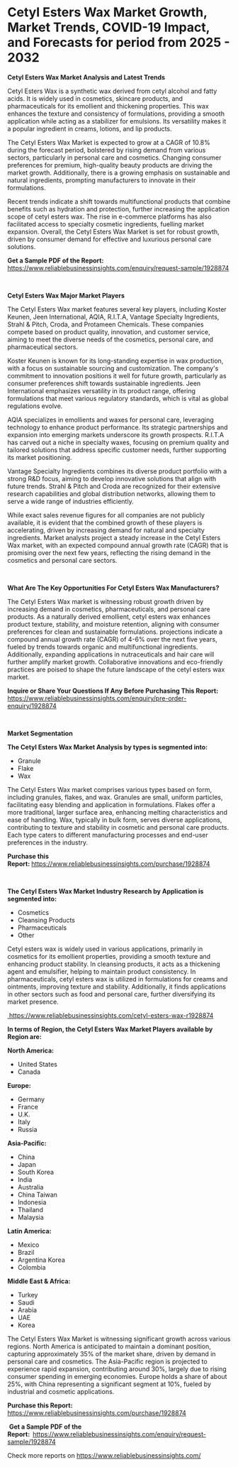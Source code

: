<p><h1>Cetyl Esters Wax Market Growth, Market Trends, COVID-19 Impact, and Forecasts for period from 2025 - 2032</h1></p><p><strong>Cetyl Esters Wax Market Analysis and Latest Trends</strong></p>
<p><p>Cetyl Esters Wax is a synthetic wax derived from cetyl alcohol and fatty acids. It is widely used in cosmetics, skincare products, and pharmaceuticals for its emollient and thickening properties. This wax enhances the texture and consistency of formulations, providing a smooth application while acting as a stabilizer for emulsions. Its versatility makes it a popular ingredient in creams, lotions, and lip products.</p><p>The Cetyl Esters Wax Market is expected to grow at a CAGR of 10.8% during the forecast period, bolstered by rising demand from various sectors, particularly in personal care and cosmetics. Changing consumer preferences for premium, high-quality beauty products are driving the market growth. Additionally, there is a growing emphasis on sustainable and natural ingredients, prompting manufacturers to innovate in their formulations.</p><p>Recent trends indicate a shift towards multifunctional products that combine benefits such as hydration and protection, further increasing the application scope of cetyl esters wax. The rise in e-commerce platforms has also facilitated access to specialty cosmetic ingredients, fuelling market expansion. Overall, the Cetyl Esters Wax Market is set for robust growth, driven by consumer demand for effective and luxurious personal care solutions.</p></p>
<p><strong>Get a Sample PDF of the Report:&nbsp;</strong> <a href="https://www.reliablebusinessinsights.com/enquiry/request-sample/1928874?utm_campaign=97&utm_medium=2&utm_source=Github&utm_content=ia&utm_term=16012025&utm_id=cetyl-esters-wax">https://www.reliablebusinessinsights.com/enquiry/request-sample/1928874</a></p>
<p>&nbsp;</p>
<p><strong>Cetyl Esters Wax Major Market Players</strong></p>
<p><p>The Cetyl Esters Wax market features several key players, including Koster Keunen, Jeen International, AQIA, R.I.T.A, Vantage Specialty Ingredients, Strahl & Pitch, Croda, and Protameen Chemicals. These companies compete based on product quality, innovation, and customer service, aiming to meet the diverse needs of the cosmetics, personal care, and pharmaceutical sectors.</p><p>Koster Keunen is known for its long-standing expertise in wax production, with a focus on sustainable sourcing and customization. The company's commitment to innovation positions it well for future growth, particularly as consumer preferences shift towards sustainable ingredients. Jeen International emphasizes versatility in its product range, offering formulations that meet various regulatory standards, which is vital as global regulations evolve.</p><p>AQIA specializes in emollients and waxes for personal care, leveraging technology to enhance product performance. Its strategic partnerships and expansion into emerging markets underscore its growth prospects. R.I.T.A has carved out a niche in specialty waxes, focusing on premium quality and tailored solutions that address specific customer needs, further supporting its market positioning.</p><p>Vantage Specialty Ingredients combines its diverse product portfolio with a strong R&D focus, aiming to develop innovative solutions that align with future trends. Strahl & Pitch and Croda are recognized for their extensive research capabilities and global distribution networks, allowing them to serve a wide range of industries efficiently.</p><p>While exact sales revenue figures for all companies are not publicly available, it is evident that the combined growth of these players is accelerating, driven by increasing demand for natural and specialty ingredients. Market analysts project a steady increase in the Cetyl Esters Wax market, with an expected compound annual growth rate (CAGR) that is promising over the next few years, reflecting the rising demand in the cosmetics and personal care sectors.</p></p>
<p>&nbsp;</p>
<p><strong>What Are The Key Opportunities For Cetyl Esters Wax Manufacturers?</strong></p>
<p><p>The Cetyl Esters Wax market is witnessing robust growth driven by increasing demand in cosmetics, pharmaceuticals, and personal care products. As a naturally derived emollient, cetyl esters wax enhances product texture, stability, and moisture retention, aligning with consumer preferences for clean and sustainable formulations. projections indicate a compound annual growth rate (CAGR) of 4-6% over the next five years, fueled by trends towards organic and multifunctional ingredients. Additionally, expanding applications in nutraceuticals and hair care will further amplify market growth. Collaborative innovations and eco-friendly practices are poised to shape the future landscape of the cetyl esters wax market.</p></p>
<p><strong>Inquire or Share Your Questions If Any Before Purchasing This Report:</strong> <a href="https://www.reliablebusinessinsights.com/enquiry/pre-order-enquiry/1928874?utm_campaign=97&utm_medium=2&utm_source=Github&utm_content=ia&utm_term=16012025&utm_id=cetyl-esters-wax">https://www.reliablebusinessinsights.com/enquiry/pre-order-enquiry/1928874</a></p>
<p>&nbsp;</p>
<p><strong>Market Segmentation</strong></p>
<p><strong>The Cetyl Esters Wax Market Analysis by types is segmented into:</strong></p>
<p><ul><li>Granule</li><li>Flake</li><li>Wax</li></ul></p>
<p><p>The Cetyl Esters Wax market comprises various types based on form, including granules, flakes, and wax. Granules are small, uniform particles, facilitating easy blending and application in formulations. Flakes offer a more traditional, larger surface area, enhancing melting characteristics and ease of handling. Wax, typically in bulk form, serves diverse applications, contributing to texture and stability in cosmetic and personal care products. Each type caters to different manufacturing processes and end-user preferences in the industry.</p></p>
<p><strong>Purchase this Report:&nbsp;</strong><a href="https://www.reliablebusinessinsights.com/purchase/1928874?utm_campaign=97&utm_medium=2&utm_source=Github&utm_content=ia&utm_term=16012025&utm_id=cetyl-esters-wax">https://www.reliablebusinessinsights.com/purchase/1928874</a></p>
<p>&nbsp;</p>
<p><strong>The Cetyl Esters Wax Market Industry Research by Application is segmented into:</strong></p>
<p><ul><li>Cosmetics</li><li>Cleansing Products</li><li>Pharmaceuticals</li><li>Other</li></ul></p>
<p><p>Cetyl esters wax is widely used in various applications, primarily in cosmetics for its emollient properties, providing a smooth texture and enhancing product stability. In cleansing products, it acts as a thickening agent and emulsifier, helping to maintain product consistency. In pharmaceuticals, cetyl esters wax is utilized in formulations for creams and ointments, improving texture and stability. Additionally, it finds applications in other sectors such as food and personal care, further diversifying its market presence.</p></p>
<p><a href="https://www.reliablebusinessinsights.com/cetyl-esters-wax-r1928874?utm_campaign=97&utm_medium=2&utm_source=Github&utm_content=ia&utm_term=16012025&utm_id=cetyl-esters-wax">&nbsp;https://www.reliablebusinessinsights.com/cetyl-esters-wax-r1928874</a></p>
<p><strong>In terms of Region, the Cetyl Esters Wax Market Players available by Region are:</strong></p>
<p>
    <p> <strong> North America: </strong>
        <ul>
            <li>United States</li>
            <li>Canada</li>
        </ul>
        </p> 
    <p> <strong> Europe: </strong>
        <ul>
            <li>Germany</li>
            <li>France</li>
            <li>U.K.</li>
            <li>Italy</li>
            <li>Russia</li>
        </ul>
        </p> 
    <p> <strong> Asia-Pacific: </strong>
        <ul>
            <li>China</li>
            <li>Japan</li>
            <li>South Korea</li>
            <li>India</li>
            <li>Australia</li>
            <li>China Taiwan</li>
            <li>Indonesia</li>
            <li>Thailand</li>
            <li>Malaysia</li>
        </ul>
        </p> 
    <p> <strong> Latin America: </strong>
        <ul>
            <li>Mexico</li>
            <li>Brazil</li>
            <li>Argentina Korea</li>
            <li>Colombia</li>
        </ul>
        </p> 
    <p> <strong> Middle East & Africa: </strong>
        <ul>
            <li>Turkey</li>
            <li>Saudi</li>
            <li>Arabia</li>
            <li>UAE</li>
            <li>Korea</li>
        </ul>
    </p>
    </p>
<p><p>The Cetyl Esters Wax Market is witnessing significant growth across various regions. North America is anticipated to maintain a dominant position, capturing approximately 35% of the market share, driven by demand in personal care and cosmetics. The Asia-Pacific region is projected to experience rapid expansion, contributing around 30%, largely due to rising consumer spending in emerging economies. Europe holds a share of about 25%, with China representing a significant segment at 10%, fueled by industrial and cosmetic applications.</p></p>
<p><strong>Purchase this Report: </strong><a href="https://www.reliablebusinessinsights.com/purchase/1928874?utm_campaign=97&utm_medium=2&utm_source=Github&utm_content=ia&utm_term=16012025&utm_id=cetyl-esters-wax">https://www.reliablebusinessinsights.com/purchase/1928874</a></p>
<p>&nbsp;<strong>Get a Sample PDF of the Report:&nbsp;&nbsp;</strong><a href="https://www.reliablebusinessinsights.com/enquiry/request-sample/1928874?utm_campaign=97&utm_medium=2&utm_source=Github&utm_content=ia&utm_term=16012025&utm_id=cetyl-esters-wax">https://www.reliablebusinessinsights.com/enquiry/request-sample/1928874</a></p>
<p><strong></strong></p>
<p>Check more reports on <a href="https://www.reliablebusinessinsights.com/?utm_campaign=97&utm_medium=2&utm_source=Github&utm_content=ia&utm_term=16012025&utm_id=cetyl-esters-wax">https://www.reliablebusinessinsights.com/</a></p>